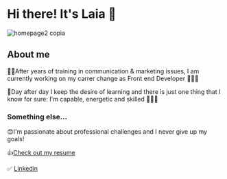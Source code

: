 # Hi there! It's Laia 👋
![homepage2 copia](https://user-images.githubusercontent.com/92211599/159167383-2ebb27fd-e514-4b10-ab5d-158c8083e1fb.png)

## About me

💪🏼After years of training in communication & marketing issues, 
I am currently working on my carrer change as Front end Developer 👩🏻‍💻

🚀Day after day I keep the desire of learning and there is just one thing that I know for sure: 
I'm capable, energetic and skilled 🧑🏼‍🚀

### Something else...

😊I'm passionate about professional challenges and I never give up my goals!

👍[Check out my resume](https://my-cv-react-alpha.vercel.app/)

✅ [Linkedin](https://www.linkedin.com/in/laiamarcodelprado/)
